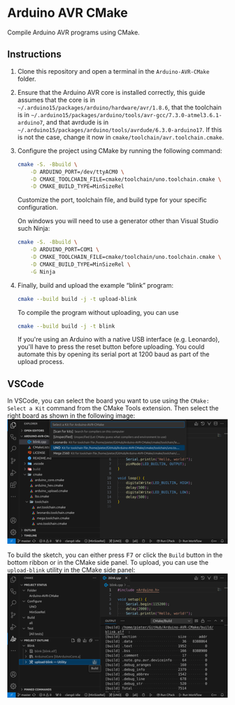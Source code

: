 # Arduino AVR CMake

Compile Arduino AVR programs using CMake. 

## Instructions

1. Clone this repository and open a terminal in the `Arduino-AVR-CMake` folder.
2. Ensure that the Arduino AVR core is installed correctly, this guide assumes
   that the core is in `~/.arduino15/packages/arduino/hardware/avr/1.8.6`,
   that the toolchain is in `~/.arduino15/packages/arduino/tools/avr-gcc/7.3.0-atmel3.6.1-arduino7`,
   and that avrdude is in `~/.arduino15/packages/arduino/tools/avrdude/6.3.0-arduino17`.
   If this is not the case, change it now in `cmake/toolchain/avr.toolchain.cmake`.
3. Configure the project using CMake by running the following command:
    ```sh
    cmake -S. -Bbuild \
        -D ARDUINO_PORT=/dev/ttyACM0 \
        -D CMAKE_TOOLCHAIN_FILE=cmake/toolchain/uno.toolchain.cmake \
        -D CMAKE_BUILD_TYPE=MinSizeRel
    ```
    Customize the port, toolchain file, and build type for your specific
    configuration.
    
    On windows you will need to use a generator other than Visual Studio such Ninja:
    ```sh
    cmake -S. -Bbuild \
        -D ARDUINO_PORT=COM1 \
        -D CMAKE_TOOLCHAIN_FILE=cmake/toolchain/uno.toolchain.cmake \
        -D CMAKE_BUILD_TYPE=MinSizeRel \
        -G Ninja
    ```
4. Finally, build and upload the example “blink” program:
    ```sh
    cmake --build build -j -t upload-blink
    ```
    To compile the program without uploading, you can use 
    ```sh
    cmake --build build -j -t blink
    ```
    If you're using an Arduino with a native USB interface (e.g. Leonardo),
    you'll have to press the reset button before uploading. You could 
    automate this by opening its serial port at 1200 baud as part of the 
    upload process.

## VSCode

In VSCode, you can select the board you want to use using the 
`CMake: Select a Kit` command from the CMake Tools extension.
Then select the right board as shown in the following image:
![Selecting the Arduino board using CMake](images/selecting.png)

To build the sketch, you can either press <kbd>F7</kbd> or click the `Build`
button in the bottom ribbon or in the CMake side panel. To upload, you can use
the `upload-blink` utility in the CMake side panel:
![Uploading the Arduino board using CMake](images/uploading.png)
